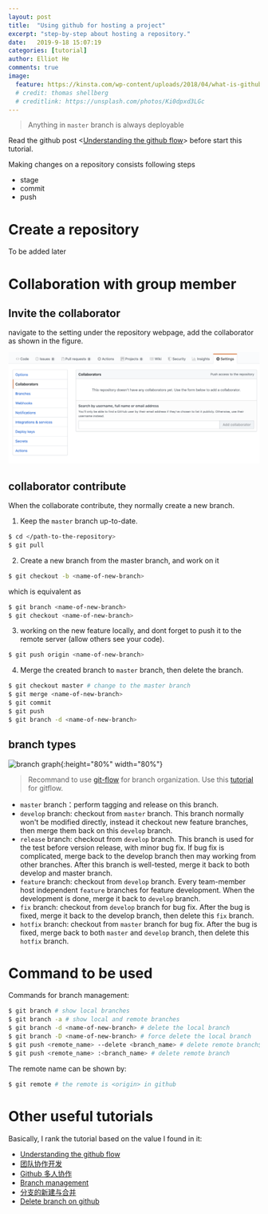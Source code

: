 ```yaml
---
layout: post
title:  "Using github for hosting a project"
excerpt: "step-by-step about hosting a repository."
date:   2019-9-18 15:07:19
categories: [tutorial]
author: Elliot He
comments: true
image:
  feature: https://kinsta.com/wp-content/uploads/2018/04/what-is-github-1-1.png
  # credit: thomas shellberg
  # creditlink: https://unsplash.com/photos/Ki0dpxd3LGc
---
```


> Anything in `master` branch is always deployable

Read the github post <[Understanding the github flow](https://guides.github.com/introduction/flow/)> before start this tutorial.


Making changes on a repository consists following steps
* stage
* commit
* push


# Create a repository

To be added later



# Collaboration with group member

## Invite the collaborator

navigate to the setting under the repository webpage, add the collaborator as shown in the figure.

<!-- the image path cannot be within '_xxx' style folder, it   -->
![Add collaborator](/images/blog/collaborator.png)


## collaborator contribute

When the collaborate contribute, they normally create a new branch.

1. Keep the `master` branch up-to-date.
```bash
$ cd </path-to-the-repository>
$ git pull
```

2. Create a new branch from the master branch, and work on it
```bash
$ git checkout -b <name-of-new-branch>
```
which is equivalent as
```bash
$ git branch <name-of-new-branch>
$ git checkout <name-of-new-branch>
```

3. working on the new feature locally, and dont forget to push it to the remote server (allow others see your code). 
```bash
$ git push origin <name-of-new-branch>
```

4. Merge the created branch to `master` branch, then delete the branch.
```bash
$ git checkout master # change to the master branch
$ git merge <name-of-new-branch>
$ git commit
$ git push
$ git branch -d <name-of-new-branch>
```

## branch types
![branch graph](https://pic1.zhimg.com/v2-86810fd98b9f40c9d098b4b65aceef0f_1200x500.jpg){:height="80%" width="80%"}

> Recommand to use [git-flow](https://github.com/nvie/gitflow/wiki/Mac-OS-X) for branch organization. Use this [tutorial](https://www.atlassian.com/git/tutorials/comparing-workflows/gitflow-workflow) for gitflow.

* `master` branch：perform tagging and release on this branch. 
* `develop` branch: checkout from `master` branch. This branch normally won't be modified directly, instead it checkout new feature branches, then merge them back on this `develop` branch.
* `release` branch: checkout from `develop` branch. This branch is used for the test before version release, with minor bug fix. If bug fix is complicated, merge back to the develop branch then may working from other branches. After this branch is well-tested, merge it back to both develop and master branch.
* `feature` branch: checkout from `develop` branch. Every team-member host independent `feature` branches for feature development. When the development is done, merge it back to `develop` branch.
* `fix` branch: checkout from `develop` branch for bug fix. After the bug is fixed, merge it back to the develop branch, then delete this `fix` branch.
* `hotfix` branch: checkout from `master` branch for bug fix. After the bug is fixed, merge back to both `master` and `develop` branch, then delete this `hotfix` branch.


# Command to be used
Commands for branch management:
```bash
$ git branch # show local branches
$ git branch -a # show local and remote branches
$ git branch -d <name-of-new-branch> # delete the local branch
$ git branch -D <name-of-new-branch> # force delete the local branch
$ git push <remote_name> --delete <branch_name> # delete remote branch$ git push <remote_name> :<branch_name>
$ git push <remote_name> :<branch_name> # delete remote branch
```

The remote name can be shown by:
```bash
$ git remote # the remote is <origin> in github
```



# Other useful tutorials
Basically, I rank the tutorial based on the value I found in it:

* [Understanding the github flow](https://guides.github.com/introduction/flow/)
* [团队协作开发](https://zhuanlan.zhihu.com/p/23478654)
* [Github 多人协作](https://segmentfault.com/a/1190000015798490)
* [Branch management](https://github.com/Kunena/Kunena-Forum/wiki/Create-a-new-branch-with-git-and-manage-branches)
* [分支的新建与合并](https://git-scm.com/book/zh/v1/Git-分支-分支的新建与合并)
* [Delete branch on github](https://help.github.com/articles/deleting-unused-branches)